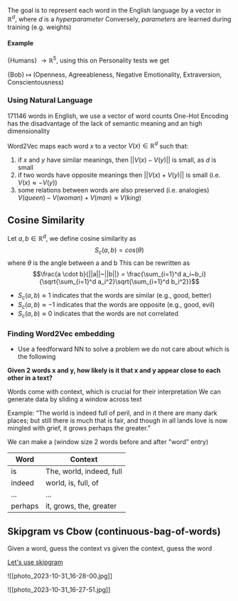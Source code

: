 The goal is to represent each word in the English language by a vector in $\mathbb{R}^d$, where *d* is a *hyperparameter* 
Conversely, *parameters* are learned during training (e.g. weights) 
#### Example

{Humans} $\rightarrow \mathbb{R}^5$, using this on Personality tests we get

{Bob} $\mapsto$ (Openness, Agreeableness, Negative Emotionality, Extraversion, Conscientousness)
### Using Natural Language

171146 words in English, we use a vector of word counts 
One-Hot Encoding has the disadvantage of the lack of semantic meaning and an high dimensionality

Word2Vec maps each word *x* to a vector $V(x) \in \mathbb{R}^d$ such that:
1. if *x* and *y* have similar meanings, then $||V(x)-V(y)||$ is small, as *d* is small
2. if two words have opposite meanings then $||V(x)+V(y)||$ is small (i.e. $V(x) \approx -V(y)$)
3. some relations between words are also preserved (i.e. analogies)
	$V(queen) - V(woman) + V(man) \approx V(king)$
## Cosine Similarity

Let $a,b \in \mathbb{R}^d$, we define cosine similarity as $$S_c(a,b)=cos(\theta)$$where $\theta$ is the angle between a and b
This can be rewritten as $$\frac{a \cdot b}{||a||~||b||} = \frac{\sum_{i=1}^d a_i~b_i}{\sqrt{\sum_{i=1}^d a_i^2}\sqrt{\sum_{i=1}^d b_i^2}}$$
* $S_c(a,b) \approx 1$ indicates that the words are similar (e.g., good, better)
* $S_c(a,b) \approx -1$ indicates that the words are opposite (e.g., good, evil)
* $S_c(a,b) \approx 0$ indicates that the words are not correlated 
### Finding Word2Vec embedding

* Use a feedforward NN to solve a problem we do not care about which is the following

**Given 2 words x and y, how likely is it that x and y appear close to each other in a text?**

Words come with context, which is crucial for their interpretation
We can generate data by sliding a window across text

Example:
“The world is indeed full of peril, and in it there are many dark places; but still there is much that is fair, and though in all lands love is now mingled with grief, it grows perhaps the greater.”

We can make a (window size 2 words before and after "word" entry)

| Word    | Context                  |
|---------|--------------------------|
| is      | The, world, indeed, full |
| indeed  | world, is, full, of      |
| ...     | ...                      |
| perhaps | it, grows, the, greater  |

## Skipgram vs Cbow (continuous-bag-of-words)

Given a word, guess the context vs given the context, guess the word

<u>Let's use skipgram</u>

![[photo_2023-10-31_16-28-00.jpg]]

![[photo_2023-10-31_16-27-51.jpg]]